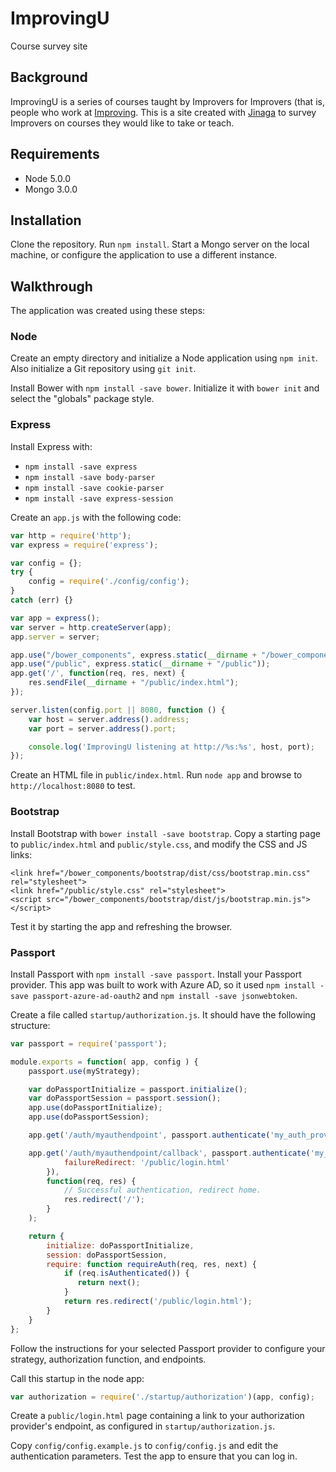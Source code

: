 # ImprovingU

Course survey site

## Background

ImprovingU is a series of courses taught by Improvers for Improvers (that is, people who work at [Improving](http://improving.com). This is a site created with [Jinaga](http://jinaga.com) to survey Improvers on courses they would like to take or teach.

## Requirements

* Node 5.0.0
* Mongo 3.0.0

## Installation

Clone the repository. Run `npm install`. Start a Mongo server on the local machine, or configure the application to use a different instance.

## Walkthrough

The application was created using these steps:

### Node

Create an empty directory and initialize a Node application using `npm init`. Also initialize a Git repository using `git init`.

Install Bower with `npm install -save bower`. Initialize it with `bower init` and select the "globals" package style.

### Express

Install Express with:

- `npm install -save express`
- `npm install -save body-parser`
- `npm install -save cookie-parser`
- `npm install -save express-session`

Create an `app.js` with the following code:

```JavaScript
var http = require('http');
var express = require('express');

var config = {};
try {
    config = require('./config/config');
}
catch (err) {}

var app = express();
var server = http.createServer(app);
app.server = server;

app.use("/bower_components", express.static(__dirname + "/bower_components"));
app.use("/public", express.static(__dirname + "/public"));
app.get('/', function(req, res, next) {
    res.sendFile(__dirname + "/public/index.html");
});

server.listen(config.port || 8080, function () {
    var host = server.address().address;
    var port = server.address().port;

    console.log('ImprovingU listening at http://%s:%s', host, port);
});
```

Create an HTML file in `public/index.html`. Run `node app` and browse to `http://localhost:8080` to test.

### Bootstrap

Install Bootstrap with `bower install -save bootstrap`. Copy a starting page to `public/index.html` and `public/style.css`, and modify the CSS and JS links:

```
<link href="/bower_components/bootstrap/dist/css/bootstrap.min.css" rel="stylesheet">
<link href="/public/style.css" rel="stylesheet">
<script src="/bower_components/bootstrap/dist/js/bootstrap.min.js"></script>
```

Test it by starting the app and refreshing the browser.

### Passport

Install Passport with `npm install -save passport`. Install your Passport provider. This app was built to work with Azure AD, so it used  `npm install -save passport-azure-ad-oauth2` and `npm install -save jsonwebtoken`.

Create a file called `startup/authorization.js`. It should have the following structure:

```JavaScript
var passport = require('passport');

module.exports = function( app, config ) {
    passport.use(myStrategy);

    var doPassportInitialize = passport.initialize();
    var doPassportSession = passport.session();
    app.use(doPassportInitialize);
    app.use(doPassportSession);

    app.get('/auth/myauthendpoint', passport.authenticate('my_auth_provider'));

    app.get('/auth/myauthendpoint/callback', passport.authenticate('my_auth_provider', {
            failureRedirect: '/public/login.html'
        }),
        function(req, res) {
            // Successful authentication, redirect home.
            res.redirect('/');
        }
    );

    return {
        initialize: doPassportInitialize,
        session: doPassportSession,
        require: function requireAuth(req, res, next) {
            if (req.isAuthenticated()) {
               return next();
            }
            return res.redirect('/public/login.html');
        }
    }
};
```

Follow the instructions for your selected Passport provider to configure your strategy, authorization function, and endpoints.

Call this startup in the node app:

```JavaScript
var authorization = require('./startup/authorization')(app, config);
```

Create a `public/login.html` page containing a link to your authorization provider's endpoint, as configured in `startup/authorization.js`. 

Copy `config/config.example.js` to `config/config.js` and edit the authentication parameters. Test the app to ensure that you can log in.